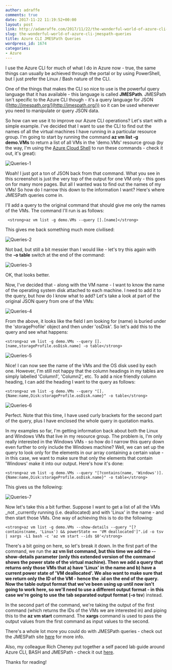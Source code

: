 ```yaml
---
author: adraffe
comments: true
date: 2017-11-22 11:19:52+00:00
layout: post
link: http://adamraffe.com/2017/11/22/the-wonderful-world-of-azure-cli-jmespath-queries/
slug: the-wonderful-world-of-azure-cli-jmespath-queries
title: Azure CLI JMESPath Queries
wordpress_id: 1674
categories:
- Azure
---
```


I use the Azure CLI for much of what I do in Azure now - true, the same things can usually be achieved through the portal or by using PowerShell, but I just prefer the Linux / Bash nature of the CLI.

One of the things that makes the CLI so nice to use is the powerful query language that it has available - this language is called **JMESPath**. JMESPath isn't specific to the Azure CLI though - it's a query language for JSON ([http://jmespath.org/](http://jmespath.org/)) so it can be used whenever you need to manipulate or query JSON data.<!-- more -->

So how can we use it to improve our Azure CLI operations? Let's start with a simple example. I've decided that I want to use the CLI to find out the names of all the virtual machines I have running in a particular resource group. I'm going to start by running the command **az vm list -g demo.VMs** to return a list of all VMs in the 'demo.VMs' resource group (by the way, I'm using the [Azure Cloud Shell](https://azure.microsoft.com/en-gb/features/cloud-shell/) to run these commands - check it out, it's great):

![Queries-1](https://adamraffe.files.wordpress.com/2017/11/queries-1.jpg)

Woah! I just got a ton of JSON back from that command. What you see in this screenshot is just the very top of the output for one VM only - this goes on for many more pages. But all I wanted was to find out the names of my VMs! So how do I narrow this down to the information I want? Here's where JMESPath queries come in.

I'll add a query to the original command that should give me only the names of the VMs. The command I'll run is as follows:

    
     <strong>az vm list -g demo.VMs --query [].[name]</strong>


This gives me back something much more civilised:

![Queries-2](https://adamraffe.files.wordpress.com/2017/11/queries-2.jpg)

Not bad, but still a bit messier than I would like - let's try this again with the **-o table** switch at the end of the command:

![Queries-3](https://adamraffe.files.wordpress.com/2017/11/queries-3.jpg)

OK, that looks better.

Now, I've decided that - along with the VM name - I want to know the name of the operating system disk attached to each machine. I need to add it to the query, but how do I know what to add? Let's take a look at part of the original JSON query from one of the VMs:

![Queries-4](https://adamraffe.files.wordpress.com/2017/11/queries-41.jpg)

From the above, it looks like the field I am looking for (name) is buried under the 'storageProfile' object and then under 'osDisk'. So let's add this to the query and see what happens:

    
    <strong>az vm list -g demo.VMs --query [].[name,storageProfile.osDisk.name] -o table</strong>


![Queries-5](https://adamraffe.files.wordpress.com/2017/11/queries-5.jpg)

Nice! I can now see the name of the VMs and the OS disk used by each one. However, I'm still not happy that the column headings in my tables are simply labelled 'Column1', 'Column2', etc. To add a nice friendly column heading, I can add the heading I want to the query as follows:

    
    <strong>az vm list -g demo.VMs --query "[].{Name:name,Disk:storageProfile.osDisk.name}" -o table</strong>


![Queries-6](https://adamraffe.files.wordpress.com/2017/11/queries-6.jpg)

Perfect. Note that this time, I have used curly brackets for the second part of the query, plus I have enclosed the whole query in quotation marks.

In my examples so far, I'm getting information back about both the Linux and Windows VMs that live in my resource group. The problem is, I'm only really interested in the Windows VMs - so how do I narrow this query down even further to only include the Windows machine? Well, we can set up the query to look only for the elements in our array containing a certain value - in this case, we want to make sure that only the elements that contain 'Windows' make it into our output. Here's how it's done:

    
    <strong>az vm list -g demo.VMs --query "[?contains(name, 'Windows')].{Name:name,Disk:storageProfile.osDisk.name}" -o table</strong>


This gives us the following:

![Queries-7](https://adamraffe.files.wordpress.com/2017/11/queries-7.jpg)

Now let's take this a bit further. Suppose I want to get a list of all the VMs _not _currently running (i.e. deallocated) and with 'Linux' in the name - and then start those VMs. One way of achieving this is to do the following:

    
    <strong>az vm list -g demo.VMs --show-details --query "[?contains(name, 'Linux') && powerState == 'VM deallocated']".id -o tsv | xargs -L1 bash -c 'az vm start --ids $0'</strong>


There's a bit going on here, so let's break it down. In the first part of the command, we run the **az vm list **command, but this time we add the **--show-details** parameter (only this extended version of the command shows the power state of the virtual machine). Then we add a query that returns only those VMs that a) have 'Linux' in the name and b) have a current power state of 'VM deallocated'. We also want to make sure that we return only the ID of the VM - hence the **.id** on the end of the query. Now the table output format that we've been using up until now isn't going to work here, so we'll need to use a different output format - in this case we're going to use the tab separated output format (**-o tsv**) instead.

In the second part of the command, we're taking the output of the first command (which returns the IDs of the VMs we are interested in) and piping this to the **az vm start** command. The **xargs** command is used to pass the output values from the first command as input values to the second.

There's a whole lot more you could do with JMESPath queries - check out the JMESPath site [here](http://jmespath.org/) for more info.

Also, my colleague Rich Cheney put together a self paced lab guide around Azure CLI, BASH and JMESPath - check it out [here](https://azurecitadel.github.io/guides/cli/).

Thanks for reading!


